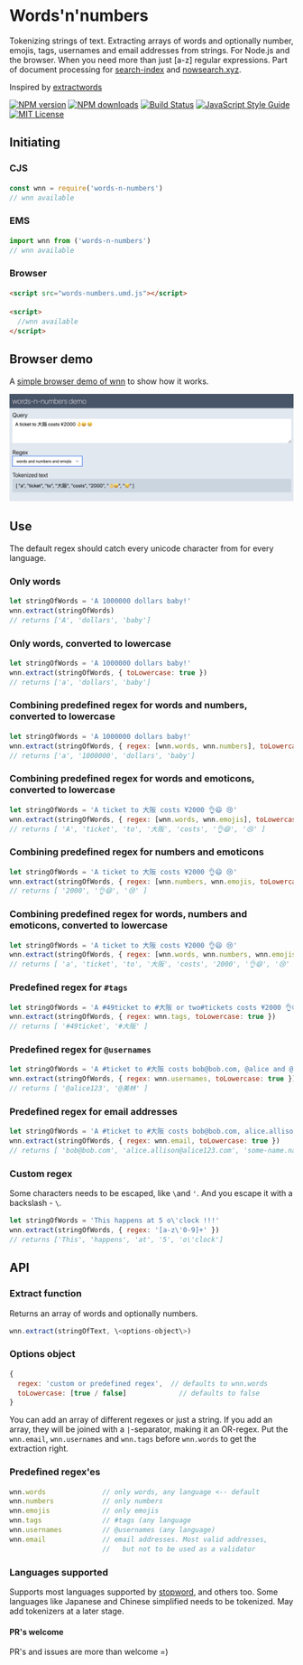 # Words'n'numbers
Tokenizing strings of text. Extracting arrays of words and optionally number, emojis, tags, usernames and email addresses from strings. For Node.js and the browser. When you need more than just [a-z] regular expressions. Part of document processing for [search-index](https://github.com/fergiemcdowall/search-index) and [nowsearch.xyz](https://github.com/eklem/nowsearch.xyz).

Inspired by [extractwords](https://github.com/f-a-r-a-z/extractwords)

[![NPM version][npm-version-image]][npm-url]
[![NPM downloads][npm-downloads-image]][npm-url]
[![Build Status][build-image]][build-url]
[![JavaScript Style Guide][standardjs-image]][standardjs-url]
[![MIT License][license-image]][license-url]

## Initiating

### CJS

```javascript
const wnn = require('words-n-numbers')
// wnn available
```

### EMS

```javascript
import wnn from ('words-n-numbers')
// wnn available
```

### Browser

```html
<script src="words-numbers.umd.js"></script>

<script>
  //wnn available
</script>
```

## Browser demo
A [simple browser demo of wnn](https://eklem.github.io/words-n-numbers/demo/) to show how it works.

[![Screenshot of the words-n-numbers demo](./demo/wnn-demo-screenshot.png)](https://eklem.github.io/words-n-numbers/demo/)

## Use

The default regex should catch every unicode character from for every language. 

### Only words
```javaScript
let stringOfWords = 'A 1000000 dollars baby!'
wnn.extract(stringOfWords)
// returns ['A', 'dollars', 'baby']
```

### Only words, converted to lowercase
```javaScript
let stringOfWords = 'A 1000000 dollars baby!'
wnn.extract(stringOfWords, { toLowercase: true })
// returns ['a', 'dollars', 'baby']
```

### Combining predefined regex for words and numbers, converted to lowercase
```javaScript
let stringOfWords = 'A 1000000 dollars baby!'
wnn.extract(stringOfWords, { regex: [wnn.words, wnn.numbers], toLowercase: true })
// returns ['a', '1000000', 'dollars', 'baby']
```

### Combining predefined regex for words and emoticons, converted to lowercase
```javaScript
let stringOfWords = 'A ticket to 大阪 costs ¥2000 👌😄 😢'
wnn.extract(stringOfWords, { regex: [wnn.words, wnn.emojis], toLowercase: true })
// returns [ 'A', 'ticket', 'to', '大阪', 'costs', '👌😄', '😢' ]
```

### Combining predefined regex for numbers and emoticons
```javaScript
let stringOfWords = 'A ticket to 大阪 costs ¥2000 👌😄 😢'
wnn.extract(stringOfWords, { regex: [wnn.numbers, wnn.emojis, toLowercase: true })
// returns [ '2000', '👌😄', '😢' ]
```

### Combining predefined regex for words, numbers and emoticons, converted to lowercase
```javaScript
let stringOfWords = 'A ticket to 大阪 costs ¥2000 👌😄 😢'
wnn.extract(stringOfWords, { regex: [wnn.words, wnn.numbers, wnn.emojis, toLowercase: true })
// returns [ 'a', 'ticket', 'to', '大阪', 'costs', '2000', '👌😄', '😢' ]
```

### Predefined regex for `#tags`
```javaScript
let stringOfWords = 'A #49ticket to #大阪 or two#tickets costs ¥2000 👌😄😄 😢'
wnn.extract(stringOfWords, { regex: wnn.tags, toLowercase: true })
// returns [ '#49ticket', '#大阪' ]
```

### Predefined regex for `@usernames`
```javaScript
let stringOfWords = 'A #ticket to #大阪 costs bob@bob.com, @alice and @美林 ¥2000 👌😄😄 😢'
wnn.extract(stringOfWords, { regex: wnn.usernames, toLowercase: true })
// returns [ '@alice123', '@美林' ]
```

### Predefined regex for email addresses
```javaScript
let stringOfWords = 'A #ticket to #大阪 costs bob@bob.com, alice.allison@alice123.com, some-name.nameson.nameson@domain.org and @美林 ¥2000 👌😄😄 😢'
wnn.extract(stringOfWords, { regex: wnn.email, toLowercase: true })
// returns [ 'bob@bob.com', 'alice.allison@alice123.com', 'some-name.nameson.nameson@domain.org' ]
```

### Custom regex
Some characters needs to be escaped, like `\`and `'`. And you escape it with a backslash - `\`.
```javaScript
let stringOfWords = 'This happens at 5 o\'clock !!!'
wnn.extract(stringOfWords, { regex: '[a-z\'0-9]+' })
// returns ['This', 'happens', 'at', '5', 'o\'clock']
```

## API

### Extract function

Returns an array of words and optionally numbers.
```javascript
wnn.extract(stringOfText, \<options-object\>)
```

### Options object
```javascript
{
  regex: 'custom or predefined regex',  // defaults to wnn.words
  toLowercase: [true / false]             // defaults to false
}
```

You can add an array of different regexes or just a string. If you add an array, they will be joined with a `|`-separator, making it an OR-regex. Put the `wnn.email`, `wnn.usernames` and `wnn.tags` before `wnn.words` to get the extraction right.


### Predefined regex'es
```javaScript
wnn.words              // only words, any language <-- default
wnn.numbers            // only numbers
wnn.emojis             // only emojis
wnn.tags               // #tags (any language
wnn.usernames          // @usernames (any language)
wnn.email              // email addresses. Most valid addresses,
                       //   but not to be used as a validator
```

### Languages supported
Supports most languages supported by [stopword](https://github.com/fergiemcdowall/stopword#language-code), and others too. Some languages like Japanese and Chinese simplified needs to be tokenized. May add tokenizers at a later stage.

#### PR's welcome
PR's and issues are more than welcome =)

[license-image]: http://img.shields.io/badge/license-MIT-blue.svg?style=flat
[license-url]: LICENSE
[npm-url]: https://npmjs.org/package/words-n-numbers
[npm-version-image]: http://img.shields.io/npm/v/words-n-numbers.svg?style=flat
[npm-downloads-image]: http://img.shields.io/npm/dm/words-n-numbers.svg?style=flat
[build-url]: https://github.com/eklem/words-n-numbers/actions/workflows/tests.yml
[build-image]: https://github.com/eklem/words-n-numbers/actions/workflows/tests.yml/badge.svg
[standardjs-url]: https://standardjs.com
[standardjs-image]: https://img.shields.io/badge/code_style-standard-brightgreen.svg?style=flat-square
